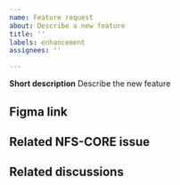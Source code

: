 ```yaml
---
name: Feature request
about: Describe a new feature
title: ''
labels: enhancement
assignees: ''

---
```


**Short description**
Describe the new feature

**Figma link**
-

**Related NFS-CORE issue**
-

**Related discussions**
-
